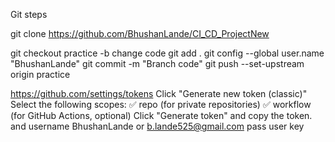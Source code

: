 Git steps

git clone https://github.com/BhushanLande/CI_CD_ProjectNew

git checkout practice -b
change code
git add .
git config --global user.name "BhushanLande"
git commit -m "Branch code"
git push --set-upstream origin practice

https://github.com/settings/tokens
Click "Generate new token (classic)"
Select the following scopes:
✅ repo (for private repositories)
✅ workflow (for GitHub Actions, optional)
Click "Generate token" and copy the token.
and username BhushanLande or b.lande525@gmail.com
pass user key

